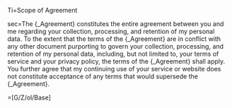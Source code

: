 Ti=Scope of Agreement

sec=The {_Agreement} constitutes the entire agreement between you and me regarding your collection, processing, and retention of my personal data. To the extent that the terms of the {_Agreement} are in conflict with any other document purporting to govern your collection, processing, and retention of my personal data, including, but not limited to, your terms of service and your privacy policy, the terms of the {_Agreement} shall apply. You further agree that my continuing use of your service or website does not constitute acceptance of any terms that would supersede the {_Agreement}.

=[G/Z/ol/Base]
